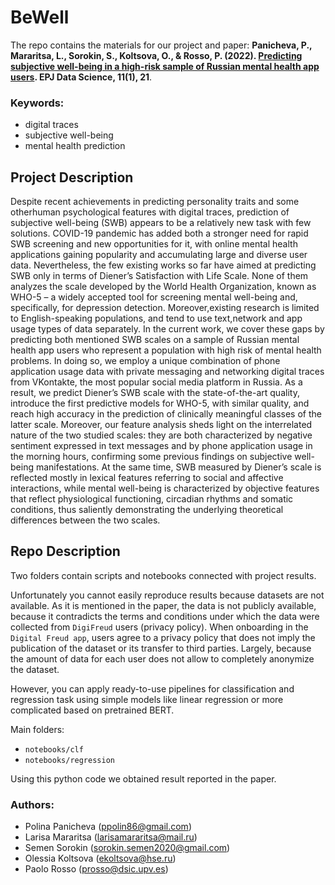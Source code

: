 # BeWell

The repo contains the materials for our project and paper: **Panicheva, P., Mararitsa, L., Sorokin, S., Koltsova, O., & Rosso, P. (2022). [Predicting subjective well-being in a high-risk sample of Russian mental health app users](https://epjdatascience.springeropen.com/articles/10.1140/epjds/s13688-022-00333-x). EPJ Data Science, 11(1), 21**.

### Keywords:

 - digital traces
 - subjective well-being
 - mental health prediction

## Project Description 

Despite recent achievements in predicting personality traits and some otherhuman psychological features with digital traces, prediction of subjective well-being (SWB) appears to be a relatively new task with few solutions. COVID-19 pandemic has added both a stronger need for rapid SWB screening and new opportunities for it, with online mental health applications gaining popularity and accumulating large and diverse user data. Nevertheless, the few existing works so far have aimed at predicting SWB only in terms of Diener’s Satisfaction with Life Scale. None of them analyzes the scale developed by the World Health Organization, known as WHO-5 – a widely accepted tool for screening mental well-being and, specifically, for depression detection. Moreover,existing research is limited to English-speaking populations, and tend to use text,network and app usage types of data separately. In the current work, we cover these gaps by predicting both mentioned SWB scales on a sample of Russian mental health app users who represent a population with high risk of mental health problems. In doing so, we employ a unique combination of phone application usage data with private messaging and networking digital traces from VKontakte, the most popular social media platform in Russia. As a result, we predict Diener’s SWB scale with the state-of-the-art quality, introduce the first predictive models for WHO-5, with similar quality, and reach high accuracy in the prediction of clinically meaningful classes of the latter scale. Moreover, our feature analysis sheds light on the interrelated nature of the two studied scales: they are both characterized by negative sentiment expressed in text messages and by phone application usage in the morning hours, confirming some previous findings on subjective well-being manifestations. At the same time, SWB measured by Diener’s scale is reflected mostly in lexical features referring to social and affective interactions, while mental well-being is characterized by objective features that reflect physiological functioning, circadian rhythms and somatic conditions, thus saliently demonstrating the underlying theoretical differences between the two scales.

## Repo Description

Two folders contain scripts and notebooks connected with project results.

Unfortunately you cannot easily reproduce results because datasets are not available. As it is mentioned in the paper, the data is not publicly available, because it contradicts the terms and conditions under which the data were collected from `DigiFreud` users (privacy policy). When onboarding in the `Digital Freud app`, users agree to a privacy policy that does not imply the publication of the dataset or its transfer to third parties. Largely, because the amount of data for each user does not allow to completely anonymize the dataset.

However, you can apply ready-to-use pipelines for classification and regression task using simple models like linear regression or more complicated based on pretrained BERT.

Main folders:

- `notebooks/clf`
- `notebooks/regression`

Using this python code we obtained result reported in the paper.

### Authors:

- Polina Panicheva (ppolin86@gmail.com)
- Larisa Mararitsa  (larisamararitsa@mail.ru)
- Semen Sorokin (sorokin.semen2020@gmail.com)
- Olessia Koltsova (ekoltsova@hse.ru)
- Paolo Rosso (prosso@dsic.upv.es)
